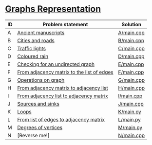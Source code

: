 # [Graphs Representation](https://www.e-olymp.com/en/contests/9060)



| ID | Problem statement                                                                                     | Solution                 |
|----|-------------------------------------------------------------------------------------------------------|--------------------------|
| A  | [Ancient manuscripts](https://www.e-olymp.com/en/contests/9060/problems/78596)                        | [A/main.cpp](A/main.cpp) |
| B  | [Cities and roads](https://www.e-olymp.com/en/contests/9060/problems/78597)                           | [B/main.cpp](B/main.cpp) |
| C  | [Traffic lights](https://www.e-olymp.com/en/contests/9060/problems/78598)                             | [C/main.cpp](C/main.cpp) |
| D  | [Coloured rain](https://www.e-olymp.com/en/contests/9060/problems/78599)                              | [D/main.cpp](D/main.cpp) |
| E  | [Checking for an undirected graph](https://www.e-olymp.com/en/contests/9060/problems/78600)           | [E/main.cpp](E/main.cpp) |
| F  | [From adjacency matrix to the list of edges](https://www.e-olymp.com/en/contests/9060/problems/78601) | [F/main.cpp](F/main.cpp) |
| G  | [Operations on graph](https://www.e-olymp.com/en/contests/9060/problems/78602)                        | [G/main.cpp](G/main.cpp) |
| H  | [From adjacency matrix to adjacency list](https://www.e-olymp.com/en/contests/9060/problems/78603)    | [H/main.cpp](H/main.cpp) |
| I  | [From adjacency list to adjacency matrix](https://www.e-olymp.com/en/contests/9060/problems/78604)    | [I/main.cpp](I/main.cpp) |
| J  | [Sources and sinks](https://www.e-olymp.com/en/contests/9060/problems/78605)                          | [J/main.cpp](J/main.cpp) |
| K  | [Loops](https://www.e-olymp.com/en/contests/9060/problems/78606)                                      | [K/main.py](K/main.py)   |
| L  | [From list of edges to adjacency matrix](https://www.e-olymp.com/en/contests/9060/problems/78607)     | [L/main.py](L/main.py)   |
| M  | [Degrees of vertices](https://www.e-olymp.com/en/contests/9060/problems/78608)                        | [M/main.py](M/main.py)   |
| N  | [Reverse me!]                                                                                         | [N/main.cpp](N/main.cpp) |

